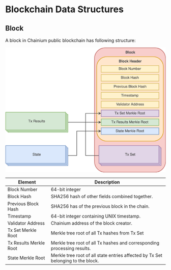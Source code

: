 # Blockchain Data Structures


## Block

A block in Chainium public blockchain has following structure:

![Block Structure](BlockStructure.png)

Element | Description
---|---
Block Number | 64-bit integer
Block Hash | SHA256 hash of other fields combined together.
Previous Block Hash | SHA256 has of the previous block in the chain.
Timestamp | 64-bit integer containing UNIX timestamp.
Validator Address | Chainium address of the block creator.
Tx Set Merkle Root | Merkle tree root of all Tx hashes from Tx Set
Tx Results Merkle Root | Merkle tree root of all Tx hashes and corresponding processing results.
State Merkle Root | Merkle tree root of all state entries affected by Tx Set belonging to the block.
